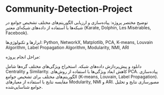# Community-Detection-Project 
توضیح مختصر پروژه: پیاده‌سازی و ارزیابی الگوریتم‌های مختلف تشخیص جوامع در شبکه‌ها با استفاده از داده‌های شبکه‌ای معتبر (Karate, Dolphin, Les Misérables, Facebook).

ابزارها و تکنولوژی‌ها: Python, NetworkX, Matplotlib, PCA, K-means, Louvain Algorithm, Label Propagation Algorithm, Modularity, NMI, ARI

مراحل انجام پروژه:

دانلود و پیش‌پردازش داده‌های شبکه.
استخراج ویژگی‌های مختلف گره‌ها شامل Centrality و Similarity.
کاهش ابعاد ویژگی‌ها با استفاده از روش‌های PCA.
پیاده‌سازی الگوریتم‌های مختلف برای تشخیص جوامع (K-means, Louvain, Label Propagation).
مقایسه نتایج با استفاده از معیارهای Modularity, NMI و ARI.
مصورسازی نتایج و تحلیل جوامع شناسایی‌شده.
